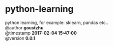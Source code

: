 # python-learning  
python learning, for example: sklearn, pandas etc..  
@author **goustzhu**  
@timestamp **2017-02-04 15:47:00**  
@version **0.0.1**  


